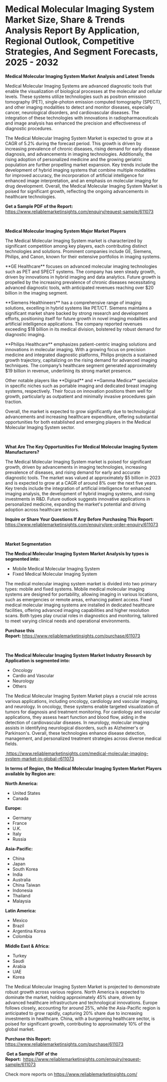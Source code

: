 <p><h1>Medical Molecular Imaging System Market Size, Share & Trends Analysis Report By Application, Regional Outlook, Competitive Strategies, And Segment Forecasts, 2025 - 2032</h1></p><p><strong>Medical Molecular Imaging System Market Analysis and Latest Trends</strong></p>
<p><p>Medical Molecular Imaging Systems are advanced diagnostic tools that enable the visualization of biological processes at the molecular and cellular levels. These systems utilize technologies such as positron emission tomography (PET), single-photon emission computed tomography (SPECT), and other imaging modalities to detect and monitor diseases, especially cancer, neurological disorders, and cardiovascular diseases. The integration of these technologies with innovations in radiopharmaceuticals and image analysis has enhanced the precision and effectiveness of diagnostic procedures.</p><p>The Medical Molecular Imaging System Market is expected to grow at a CAGR of 5.2% during the forecast period. This growth is driven by increasing prevalence of chronic diseases, rising demand for early disease diagnosis, and advancements in imaging technologies. Additionally, the rising adoption of personalized medicine and the growing geriatric population are further propelling market expansion. Key trends include the development of hybrid imaging systems that combine multiple modalities for improved accuracy, the incorporation of artificial intelligence for enhanced image interpretation, and an emphasis on molecular imaging for drug development. Overall, the Medical Molecular Imaging System Market is poised for significant growth, reflecting the ongoing advancements in healthcare technologies.</p></p>
<p><strong>Get a Sample PDF of the Report:&nbsp;</strong> <a href="https://www.reliablemarketinsights.com/enquiry/request-sample/611073?utm_campaign=3507&utm_medium=2&utm_source=Github&utm_content=ia&utm_term=23032025&utm_id=medical-molecular-imaging-system">https://www.reliablemarketinsights.com/enquiry/request-sample/611073</a></p>
<p>&nbsp;</p>
<p><strong>Medical Molecular Imaging System Major Market Players</strong></p>
<p><p>The Medical Molecular Imaging System market is characterized by significant competition among key players, each contributing distinct technologies and solutions. Prominent companies include GE, Siemens, Philips, and Canon, known for their extensive portfolios in imaging systems.</p><p>**GE Healthcare** focuses on advanced molecular imaging technologies such as PET and SPECT systems. The company has seen steady growth, driven by innovations in hybrid imaging and data analytics. Future growth is propelled by the increasing prevalence of chronic diseases necessitating advanced diagnostic tools, with anticipated revenues reaching over $20 billion in the imaging segment.</p><p>**Siemens Healthineers** has a comprehensive range of imaging solutions, excelling in hybrid systems like PET/CT. Siemens maintains a significant market share backed by strong research and development efforts, positioning itself for future growth in novel imaging modalities and artificial intelligence applications. The company reported revenues exceeding $18 billion in its medical division, bolstered by robust demand for diagnostic imaging.</p><p>**Philips Healthcare** emphasizes patient-centric imaging solutions and innovations in molecular imaging. With a growing focus on precision medicine and integrated diagnostic platforms, Philips projects a sustained growth trajectory, capitalizing on the rising demand for advanced imaging techniques. The company’s healthcare segment generated approximately $19 billion in revenue, underlining its strong market presence.</p><p>Other notable players like **Digirad** and **Gamma Medica** specialize in specific niches such as portable imaging and dedicated breast imaging systems, respectively. Their focus on innovation positions them well for growth, particularly as outpatient and minimally invasive procedures gain traction.</p><p>Overall, the market is expected to grow significantly due to technological advancements and increasing healthcare expenditure, offering substantial opportunities for both established and emerging players in the Medical Molecular Imaging System sector.</p></p>
<p>&nbsp;</p>
<p><strong>What Are The Key Opportunities For Medical Molecular Imaging System Manufacturers?</strong></p>
<p><p>The Medical Molecular Imaging System market is poised for significant growth, driven by advancements in imaging technologies, increasing prevalence of diseases, and rising demand for early and accurate diagnostic tools. The market was valued at approximately $5 billion in 2023 and is expected to grow at a CAGR of around 8% over the next five years. Key trends include the integration of artificial intelligence for enhanced imaging analysis, the development of hybrid imaging systems, and rising investments in R&D. Future outlook suggests innovative applications in personalized medicine, expanding the market's potential and driving adoption across healthcare sectors.</p></p>
<p><strong>Inquire or Share Your Questions If Any Before Purchasing This Report:</strong> <a href="https://www.reliablemarketinsights.com/enquiry/pre-order-enquiry/611073?utm_campaign=3507&utm_medium=2&utm_source=Github&utm_content=ia&utm_term=23032025&utm_id=medical-molecular-imaging-system">https://www.reliablemarketinsights.com/enquiry/pre-order-enquiry/611073</a></p>
<p>&nbsp;</p>
<p><strong>Market Segmentation</strong></p>
<p><strong>The Medical Molecular Imaging System Market Analysis by types is segmented into:</strong></p>
<p><ul><li>Mobile Medical Molecular Imaging System</li><li>Fixed Medical Molecular Imaging System</li></ul></p>
<p><p>The medical molecular imaging system market is divided into two primary types: mobile and fixed systems. Mobile medical molecular imaging systems are designed for portability, allowing imaging in various locations, such as emergencies or remote areas, enhancing patient access. Fixed medical molecular imaging systems are installed in dedicated healthcare facilities, offering advanced imaging capabilities and higher resolution scans. Both types play crucial roles in diagnostics and monitoring, tailored to meet varying clinical needs and operational environments.</p></p>
<p><strong>Purchase this Report:&nbsp;</strong><a href="https://www.reliablemarketinsights.com/purchase/611073?utm_campaign=3507&utm_medium=2&utm_source=Github&utm_content=ia&utm_term=23032025&utm_id=medical-molecular-imaging-system">https://www.reliablemarketinsights.com/purchase/611073</a></p>
<p>&nbsp;</p>
<p><strong>The Medical Molecular Imaging System Market Industry Research by Application is segmented into:</strong></p>
<p><ul><li>Oncology</li><li>Cardio and Vascular</li><li>Neurology</li><li>Others</li></ul></p>
<p><p>The Medical Molecular Imaging System Market plays a crucial role across various applications, including oncology, cardiology and vascular imaging, and neurology. In oncology, these systems enable targeted visualization of tumors for diagnosis and treatment monitoring. For cardiology and vascular applications, they assess heart function and blood flow, aiding in the detection of cardiovascular diseases. In neurology, molecular imaging assists in identifying neurological disorders, such as Alzheimer's or Parkinson's. Overall, these technologies enhance disease detection, management, and personalized treatment strategies across diverse medical fields.</p></p>
<p><a href="https://www.reliablemarketinsights.com/medical-molecular-imaging-system-market-in-global-r611073?utm_campaign=3507&utm_medium=2&utm_source=Github&utm_content=ia&utm_term=23032025&utm_id=medical-molecular-imaging-system">&nbsp;https://www.reliablemarketinsights.com/medical-molecular-imaging-system-market-in-global-r611073</a></p>
<p><strong>In terms of Region, the Medical Molecular Imaging System Market Players available by Region are:</strong></p>
<p>
    <p> <strong> North America: </strong>
        <ul>
            <li>United States</li>
            <li>Canada</li>
        </ul>
        </p> 
    <p> <strong> Europe: </strong>
        <ul>
            <li>Germany</li>
            <li>France</li>
            <li>U.K.</li>
            <li>Italy</li>
            <li>Russia</li>
        </ul>
        </p> 
    <p> <strong> Asia-Pacific: </strong>
        <ul>
            <li>China</li>
            <li>Japan</li>
            <li>South Korea</li>
            <li>India</li>
            <li>Australia</li>
            <li>China Taiwan</li>
            <li>Indonesia</li>
            <li>Thailand</li>
            <li>Malaysia</li>
        </ul>
        </p> 
    <p> <strong> Latin America: </strong>
        <ul>
            <li>Mexico</li>
            <li>Brazil</li>
            <li>Argentina Korea</li>
            <li>Colombia</li>
        </ul>
        </p> 
    <p> <strong> Middle East & Africa: </strong>
        <ul>
            <li>Turkey</li>
            <li>Saudi</li>
            <li>Arabia</li>
            <li>UAE</li>
            <li>Korea</li>
        </ul>
    </p>
    </p>
<p><p>The Medical Molecular Imaging System Market is projected to demonstrate robust growth across various regions. North America is expected to dominate the market, holding approximately 45% share, driven by advanced healthcare infrastructure and technological innovations. Europe follows closely, accounting for around 25%, while the Asia-Pacific region is anticipated to grow rapidly, capturing 20% share due to increasing investments in healthcare. China, with a burgeoning healthcare sector, is poised for significant growth, contributing to approximately 10% of the global market.</p></p>
<p><strong>Purchase this Report: </strong><a href="https://www.reliablemarketinsights.com/purchase/611073?utm_campaign=3507&utm_medium=2&utm_source=Github&utm_content=ia&utm_term=23032025&utm_id=medical-molecular-imaging-system">https://www.reliablemarketinsights.com/purchase/611073</a></p>
<p>&nbsp;<strong>Get a Sample PDF of the Report:&nbsp;&nbsp;</strong><a href="https://www.reliablemarketinsights.com/enquiry/request-sample/611073?utm_campaign=3507&utm_medium=2&utm_source=Github&utm_content=ia&utm_term=23032025&utm_id=medical-molecular-imaging-system">https://www.reliablemarketinsights.com/enquiry/request-sample/611073</a></p>
<p><strong></strong></p>
<p>Check more reports on <a href="https://www.reliablemarketinsights.com/?utm_campaign=3507&utm_medium=2&utm_source=Github&utm_content=ia&utm_term=23032025&utm_id=medical-molecular-imaging-system">https://www.reliablemarketinsights.com/</a></p>